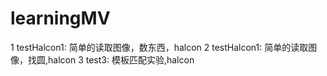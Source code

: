 # learningMV
1 testHalcon1: 简单的读取图像，数东西，halcon
2 testHalcon1: 简单的读取图像，找圆,halcon
3 test3: 模板匹配实验,halcon